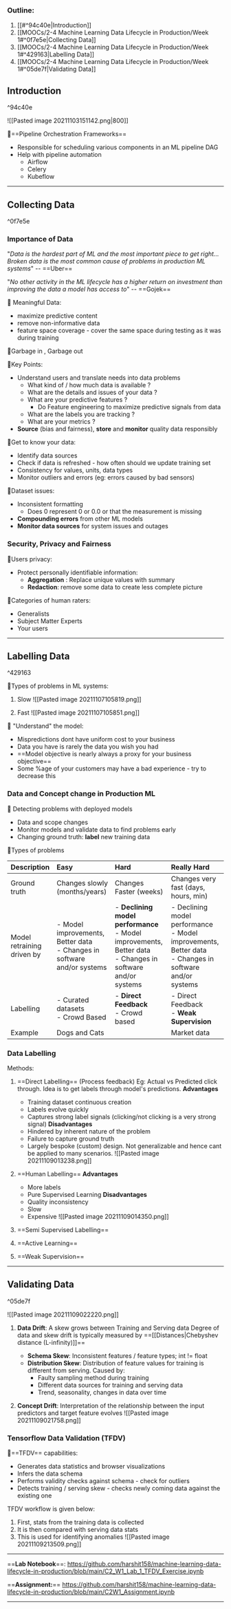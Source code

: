 ### Outline:
1. [[#^94c40e|Introduction]]
2. [[MOOCs/2-4 Machine Learning Data Lifecycle in Production/Week 1#^0f7e5e|Collecting Data]]
3. [[MOOCs/2-4 Machine Learning Data Lifecycle in Production/Week 1#^429163|Labelling Data]]
4. [[MOOCs/2-4 Machine Learning Data Lifecycle in Production/Week 1#^05de7f|Validating Data]]

## Introduction

^94c40e

![[Pasted image 20211103151142.png|800]]

🥊==Pipeline Orchestration Frameworks==
- Responsible for scheduling various components in an ML pipeline DAG 
- Help with pipeline automation
	- Airflow 
	- Celery
	- Kubeflow

---
## Collecting Data

^0f7e5e

### Importance of Data
"*Data is the hardest part of ML and the most important piece to get right...
Broken data is the most common cause of problems in production ML systems*" -- ==Uber==

"*No other activity in the ML lifecycle has a higher return on investment than improving the data a model has access to*" -- ==Gojek==

🥊 Meaningful Data:
- maximize predictive content
- remove non-informative data
- feature space coverage - cover the same space during testing as it was during training

🥊Garbage in , Garbage out

🥊Key Points:
- Understand users and translate needs into data problems
	- What kind of / how much data is available ?
	- What are the details and issues of your data ?
	- What are your predictive features ?
		- Do Feature engineering to maximize predictive signals from data
	- What are the labels you are tracking ?
	- What are your metrics ?
- **Source** (bias and fairness), **store** and **monitor** quality data responsibly

🥊Get to know your data:
- Identify data sources
- Check if data is refreshed - how often should we update training set
- Consistency for values, units, data types
- Monitor outliers and errors (eg: errors caused by bad sensors)

🥊Dataset issues:
- Inconsistent formatting
	- Does 0 represent 0 or 0.0 or that the measurement is missing
- **Compounding errors** from other ML models 
- **Monitor data sources** for system issues and outages

### Security, Privacy and Fairness

🥊Users privacy:
- Protect personally identifiable information:
	- **Aggregation** : Replace unique values with summary
	- **Redaction**: remove some data to create less complete picture

🥊Categories of human raters:
- Generalists
- Subject Matter Experts
- Your users


---
## Labelling Data

^429163

🥊Types of problems in ML systems:
1. Slow
![[Pasted image 20211107105819.png]]

3. Fast
![[Pasted image 20211107105851.png]]

🥊 "Understand" the model:
- Mispredictions dont have uniform cost to your business
- Data you have is rarely the data you wish you had
- ==Model objective is nearly always a proxy for your business objective==	
- Some %age of your customers may have a bad experience - try to decrease this

### Data and Concept change in Production ML
🥊 Detecting problems with deployed models
- Data and scope changes
- Monitor models and validate data to find problems early
- Changing ground truth: **label** new training data

🥊Types of problems

| Description | Easy | Hard | Really Hard |
| :--- | :--- | :---- | :--- |
| Ground truth | Changes slowly (months/years)| Changes Faster (weeks) | Changes very fast (days, hours, min)
| Model retraining <br>driven by | - Model improvements, Better data <br> - Changes in software and/or systems | - **Declining model performance** <br> - Model improvements, Better data <br> - Changes in software and/or systems| - Declining model performance <br> - Model improvements, Better data <br> - Changes in software and/or systems |
| Labelling | - Curated datasets <br> - Crowd Based | - **Direct Feedback** <br>- Crowd based | - Direct Feedback <br>- **Weak Supervision** |
| Example | Dogs and Cats |  | Market data |


### Data Labelling
Methods:
1. ==Direct Labelling== (Process feedback)
Eg: Actual vs Predicted click through. Idea is to get labels through model's predictions.
**Advantages**
	- Training dataset continuous creation
	- Labels evolve quickly
	- Captures strong label signals (clicking/not clicking is a very strong signal)
**Disadvantages**
	- Hindered by inherent nature of the problem
	- Failure to capture ground truth
	- Largely bespoke (custom) design. Not generalizable and hence cant be applied to many scenarios.
![[Pasted image 20211109013238.png]]

3. ==Human Labelling==
**Advantages**
	- More labels
	- Pure Supervised Learning
**Disadvantages**
	- Quality inconsistency
	- Slow
	- Expensive
	![[Pasted image 20211109014350.png]]

4. ==Semi Supervised Labelling==
5. ==Active Learning==
6. ==Weak Supervision==

---
## Validating Data

^05de7f

![[Pasted image 20211109022220.png]]

1. **Data Drift**: A skew grows between Training and Serving data
 Degree of data and skew drift is typically measured by ==[[Distances|Chebyshev distance (L-infinity)]]==
	- **Schema Skew**: Inconsistent features / feature types; int != float
	- **Distribution Skew**: Distribution of feature values for training is different from serving.
	Caused by: 
	  - Faulty sampling method during training
	  - Different data sources for training and serving data
	  - Trend, seasonality, changes in data over time

2. **Concept Drift**: Interpretation of the relationship between the input predictors and target feature evolves
![[Pasted image 20211109021758.png]]

### Tensorflow Data Validation (TFDV)
🥊==TFDV== capabilities:
- Generates data statistics and browser visualizations
- Infers the data schema
- Performs validity checks against schema - check for outliers
- Detects training / serving skew - checks newly coming data against the existing one

TFDV workflow is given below:
1. First, stats from the training data is collected
2. It is then compared with serving data stats
3. This is used for identifying anomalies
![[Pasted image 20211109213509.png]]

---
==**Lab Notebook**==: https://github.com/harshit158/machine-learning-data-lifecycle-in-production/blob/main/C2_W1_Lab_1_TFDV_Exercise.ipynb

==**Assignment:**== https://github.com/harshit158/machine-learning-data-lifecycle-in-production/blob/main/C2W1_Assignment.ipynb

---
